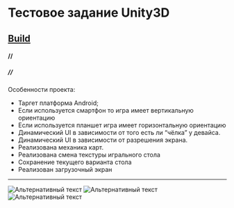 # Тестовое задание Unity3D
## [Build](https://github.com/Crozen93/TestTaskCards/blob/main/Build/build.apk "Android Build")
#### //
##### //
Особенности проекта:
- Таргет платформа Android;
- Если используется смартфон то игра имеет вертикальную ориентацию
- Если используется планшет игра имеет горизонтальную ориентацию
- Динамический UI в зависимости от того есть ли “чёлка” у девайса.
- Динамический UI в зависимости от разрешения экрана.
- Реализована механика карт.
- Реализована смена текстуры игрального стола
- Сохранение текущего варианта стола
- Реализован загрузочный экран
---
![Альтернативный текст](https://github.com/Crozen93/Test-Task-Cards/blob/main/Picture/Game_Landscope.png)
![Альтернативный текст](https://github.com/Crozen93/Test-Task-Cards/blob/main/Picture/Game_Portrait%202.png)
![Альтернативный текст](https://github.com/Crozen93/Test-Task-Cards/blob/main/Picture/Game_Portrait.png)
